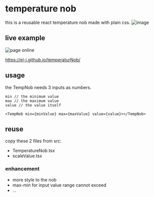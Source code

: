 # temperature nob

this is a reusable react temperature nob made with plain css.
![image](https://github.com/el-j/temperaturNob/assets/2795534/907d2fe4-e981-4e6d-906f-43eb625c1a66)

## live example 
![page online](https://github.com/el-j/temperaturNob/actions/workflows/node.js.yml/badge.svg)   

https://el-j.github.io/temperaturNob/


## usage
the TempNob needs 3 inputs as numbers. 
```
min // the minimum value
max // the maximum value
value // the value itself
```

```
<TempNob min={minValue} max={maxValue} value={value}></TempNob>
```




## reuse

copy these 2 files from src:
-  TemperatureNob.tsx
-  scaleValue.tsx

### enhancement
- more style to the nob
- max-min for input value range cannot exceed
- ...

